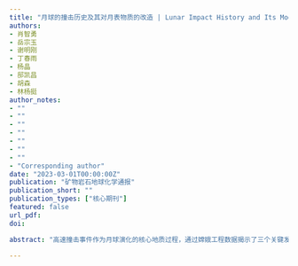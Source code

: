 ```yaml
---
title: "月球的撞击历史及其对月表物质的改造 | Lunar Impact History and Its Modification of Surface Materials"
authors:
- 肖智勇
- 岳宗玉
- 谢明刚
- 丁春雨
- 杨晶
- 邸凯昌
- 胡森
- 林杨挺
author_notes:
- ""
- ""
- ""
- ""
- ""
- ""
- ""
- "Corresponding author"
date: "2023-03-01T00:00:00Z"
publication: "矿物岩石地球化学通报"
publication_short: ""
publication_types: ["核心期刊"]
featured: false
url_pdf: 
doi: 

abstract: "高速撞击事件作为月球演化的核心地质过程，通过嫦娥工程数据揭示了三个关键发现：1）南极-艾肯盆地撞击事件挖掘出月球深部月幔物质，其橄榄石富集特征为月球早期分异提供直接证据；2）嫦娥五号着陆区年轻撞击熔融年龄（~2.0 Ga）将月球火山活动时限延长8亿年，重塑月球热演化模型；3）月壤纳米铁颗粒的空间分布模式证实微撞击主导的太空风化机制。本文系统解析撞击作用对月表物质成分、结构及物理性质的多尺度改造过程，并提出未来需通过多波段雷达联合探测揭示撞击层序年代学特征。"

---
```


